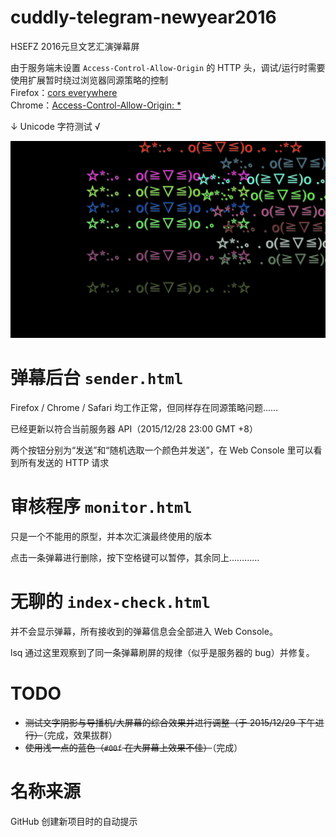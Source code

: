 # cuddly-telegram-newyear2016

HSEFZ 2016元旦文艺汇演弹幕屏

由于服务端未设置 `Access-Control-Allow-Origin` 的 HTTP 头，调试/运行时需要使用扩展暂时绕过浏览器同源策略的控制  
Firefox：[cors everywhere](https://addons.mozilla.org/zh-CN/firefox/addon/cors-everywhere/)  
Chrome：[Access-Control-Allow-Origin: *](https://chrome.google.com/webstore/detail/allow-control-allow-origi/nlfbmbojpeacfghkpbjhddihlkkiljbi)

↓ Unicode 字符测试 √

![Screenshot](screenshot.png)

弹幕后台 `sender.html`
=====================

Firefox / Chrome / Safari 均工作正常，但同样存在同源策略问题……

已经更新以符合当前服务器 API（2015/12/28 23:00 GMT +8）

两个按钮分别为“发送”和“随机选取一个颜色并发送”，在 Web Console 里可以看到所有发送的 HTTP 请求

审核程序 `monitor.html`
=======================

只是一个不能用的原型，并本次汇演最终使用的版本

点击一条弹幕进行删除，按下空格键可以暂停，其余同上…………

无聊的 `index-check.html`
=========================

并不会显示弹幕，所有接收到的弹幕信息会全部进入 Web Console。

lsq 通过这里观察到了同一条弹幕刷屏的规律（似乎是服务器的 bug）并修复。

TODO
====

* ~~测试文字阴影与导播机/大屏幕的综合效果并进行调整（于 2015/12/29 下午进行）~~（完成，效果拔群）
* ~~使用浅一点的蓝色（`#00f` 在大屏幕上效果不佳）~~（完成）

名称来源
========

GitHub 创建新项目时的自动提示

